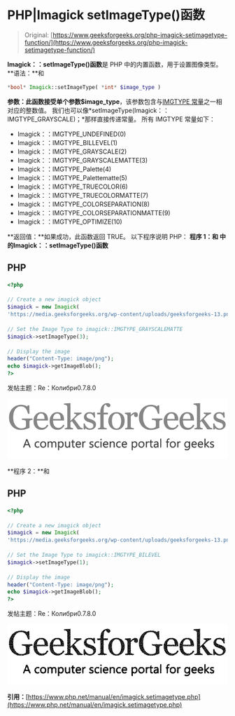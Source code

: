 # PHP|Imagick setImageType()函数

> Original: [https://www.geeksforgeeks.org/php-imagick-setimagetype-function/](https://www.geeksforgeeks.org/php-imagick-setimagetype-function/)

**Imagick：：setImageType()函数**是 PHP 中的内置函数，用于设置图像类型。
**语法：**和

```php
*bool* Imagick::setImageType( *int* $image_type )
```

**参数：**此函数接受单个参数**$image_type**，该参数包含与[IMGTYPE 常量](https://www.php.net/manual/en/imagick.constants.php#imagick.constants.imgtype-undefined)之一相对应的整数值。 我们也可以像*setImageType(Imagick：：IMGTYPE_GRAYSCALE)；*那样直接传递常量。
所有 IMGTYPE 常量如下：

*   Imagick：：IMGTYPE_UNDEFINED(0)
*   Imagick：：IMGTYPE_BILLEVEL(1)
*   Imagick：：IMGTYPE_GRAYSCALE(2)
*   Imagick：：IMGTYPE_GRAYSCALEMATTE(3)
*   Imagick：：IMGTYPE_Palette(4)
*   Imagick：：IMGTYPE_Palettematte(5)
*   Imagick：：IMGTYPE_TRUECOLOR(6)
*   Imagick：：IMGTYPE_TRUECOLORMATTE(7)
*   Imagick：：IMGTYPE_COLORSEPARATION(8)
*   Imagick：：IMGTYPE_COLORSEPARATIONMATTE(9)
*   Imagick：：IMGTYPE_OPTIMIZE(10)

**返回值：**如果成功，此函数返回 TRUE。
以下程序说明 PHP：
**程序 1：**和
中的**Imagick：：setImageType()函数**

## PHP

```php
<?php

// Create a new imagick object
$imagick = new Imagick(
'https://media.geeksforgeeks.org/wp-content/uploads/geeksforgeeks-13.png');

// Set the Image Type to imagick::IMGTYPE_GRAYSCALEMATTE
$imagick->setImageType(3);

// Display the image
header("Content-Type: image/png");
echo $imagick->getImageBlob();
?>
```

发帖主题：Re：Колибри0.7.8.0

![](img/b9e5c427c0f6c1b77833b0f107c89bb8.png)

**程序 2：**和

## PHP

```php
<?php

// Create a new imagick object
$imagick = new Imagick(
'https://media.geeksforgeeks.org/wp-content/uploads/geeksforgeeks-13.png');

// Set the Image Type to imagick::IMGTYPE_BILEVEL
$imagick->setImageType(1);

// Display the image
header("Content-Type: image/png");
echo $imagick->getImageBlob();
?>
```

发帖主题：Re：Колибри0.7.8.0

![](img/c1b34dc07737d927fa12f6bec6102669.png)

**引用：**[https://www.php.net/manual/en/imagick.setimagetype.php](https://www.php.net/manual/en/imagick.setimagetype.php)